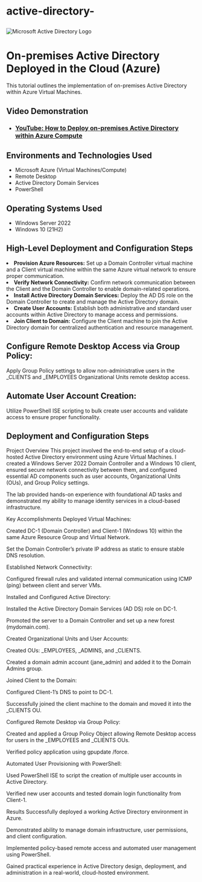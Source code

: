 # active-directory-<p align="center">
<img src="https://i.imgur.com/pU5A58S.png" alt="Microsoft Active Directory Logo"/>
</p>

<h1>On-premises Active Directory Deployed in the Cloud (Azure)</h1>
This tutorial outlines the implementation of on-premises Active Directory within Azure Virtual Machines.<br />


<h2>Video Demonstration</h2>

- ### [YouTube: How to Deploy on-premises Active Directory within Azure Compute](https://www.youtube.com)

<h2>Environments and Technologies Used</h2>

- Microsoft Azure (Virtual Machines/Compute)
- Remote Desktop
- Active Directory Domain Services
- PowerShell

<h2>Operating Systems Used </h2>

- Windows Server 2022
- Windows 10 (21H2)

<h2>High-Level Deployment and Configuration Steps</h2>

<li><strong>Provision Azure Resources:</strong>
Set up a Domain Controller virtual machine and a Client virtual machine within the same Azure virtual network to ensure proper communication.

<li><strong>Verify Network Connectivity:</strong>
Confirm network communication between the Client and the Domain Controller to enable domain-related operations.

<li><strong>Install Active Directory Domain Services:</strong>
Deploy the AD DS role on the Domain Controller to create and manage the Active Directory domain.

<li><strong>Create User Accounts:</strong>
Establish both administrative and standard user accounts within Active Directory to manage access and permissions.

<li><strong>Join Client to Domain:</strong>
Configure the Client machine to join the Active Directory domain for centralized authentication and resource management.

<h2>Configure Remote Desktop Access via Group Policy:</h2>
Apply Group Policy settings to allow non-administrative users in the _CLIENTS and _EMPLOYEES Organizational Units remote desktop access.

<h2>Automate User Account Creation:</h2>
Utilize PowerShell ISE scripting to bulk create user accounts and validate access to ensure proper functionality.

<h2>Deployment and Configuration Steps</h2>

Project Overview
This project involved the end-to-end setup of a cloud-hosted Active Directory environment using Azure Virtual Machines. I created a Windows Server 2022 Domain Controller and a Windows 10 client, ensured secure network connectivity between them, and configured essential AD components such as user accounts, Organizational Units (OUs), and Group Policy settings.

The lab provided hands-on experience with foundational AD tasks and demonstrated my ability to manage identity services in a cloud-based infrastructure.

Key Accomplishments
Deployed Virtual Machines:

Created DC-1 (Domain Controller) and Client-1 (Windows 10) within the same Azure Resource Group and Virtual Network.

Set the Domain Controller’s private IP address as static to ensure stable DNS resolution.

Established Network Connectivity:

Configured firewall rules and validated internal communication using ICMP (ping) between client and server VMs.

Installed and Configured Active Directory:

Installed the Active Directory Domain Services (AD DS) role on DC-1.

Promoted the server to a Domain Controller and set up a new forest (mydomain.com).

Created Organizational Units and User Accounts:

Created OUs: _EMPLOYEES, _ADMINS, and _CLIENTS.

Created a domain admin account (jane_admin) and added it to the Domain Admins group.

Joined Client to the Domain:

Configured Client-1’s DNS to point to DC-1.

Successfully joined the client machine to the domain and moved it into the _CLIENTS OU.

Configured Remote Desktop via Group Policy:

Created and applied a Group Policy Object allowing Remote Desktop access for users in the _EMPLOYEES and _CLIENTS OUs.

Verified policy application using gpupdate /force.

Automated User Provisioning with PowerShell:

Used PowerShell ISE to script the creation of multiple user accounts in Active Directory.

Verified new user accounts and tested domain login functionality from Client-1.

Results
Successfully deployed a working Active Directory environment in Azure.

Demonstrated ability to manage domain infrastructure, user permissions, and client configuration.

Implemented policy-based remote access and automated user management using PowerShell.

Gained practical experience in Active Directory design, deployment, and administration in a real-world, cloud-hosted environment.


